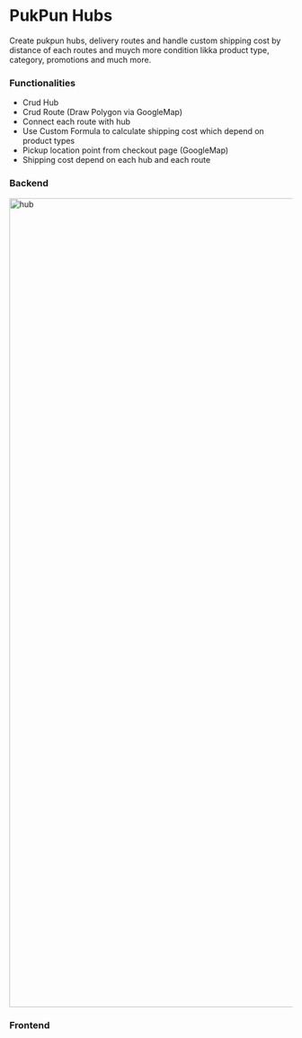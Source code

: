 # PukPun Hubs

Create pukpun hubs, delivery routes and handle custom shipping cost by distance of each routes and muych more condition likka product type, category, promotions and much more.

### Functionalities
- Crud Hub
- Crud Route (Draw Polygon via GoogleMap)
- Connect each route with hub
- Use Custom Formula to calculate shipping cost which depend on product types
- Pickup location point from checkout page (GoogleMap)
- Shipping cost depend on each hub and each route

### Backend
<img width="1439" alt="hub" src="https://user-images.githubusercontent.com/11426727/72879591-ce2c7a00-3d2f-11ea-8163-7ed369969b44.png">

### Frontend
